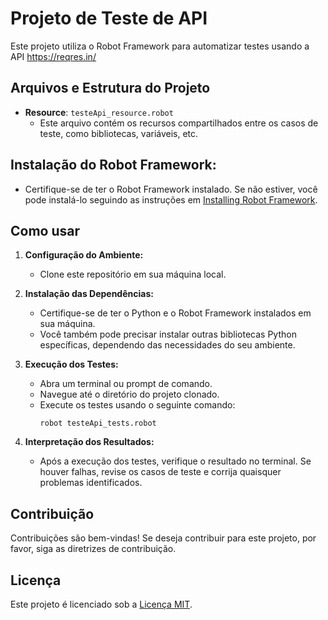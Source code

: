 # Projeto de Teste de API

Este projeto utiliza o Robot Framework para automatizar testes usando a API https://reqres.in/

## Arquivos e Estrutura do Projeto

- **Resource**: `testeApi_resource.robot`
  - Este arquivo contém os recursos compartilhados entre os casos de teste, como bibliotecas, variáveis, etc.

##  Instalação do Robot Framework:

 - Certifique-se de ter o Robot Framework instalado. Se não estiver, você pode instalá-lo seguindo as instruções em [Installing Robot Framework](https://robotframework.org/#getting-started).

## Como usar

1. **Configuração do Ambiente:**
   - Clone este repositório em sua máquina local.

2. **Instalação das Dependências:**
   - Certifique-se de ter o Python e o Robot Framework instalados em sua máquina.
   - Você também pode precisar instalar outras bibliotecas Python específicas, dependendo das necessidades do seu ambiente.

3. **Execução dos Testes:**
   - Abra um terminal ou prompt de comando.
   - Navegue até o diretório do projeto clonado.
   - Execute os testes usando o seguinte comando:
     ```
     robot testeApi_tests.robot
     ```

4. **Interpretação dos Resultados:**
   - Após a execução dos testes, verifique o resultado no terminal. Se houver falhas, revise os casos de teste e corrija quaisquer problemas identificados.

## Contribuição

Contribuições são bem-vindas! Se deseja contribuir para este projeto, por favor, siga as diretrizes de contribuição.

## Licença

Este projeto é licenciado sob a [Licença MIT](LICENSE).
